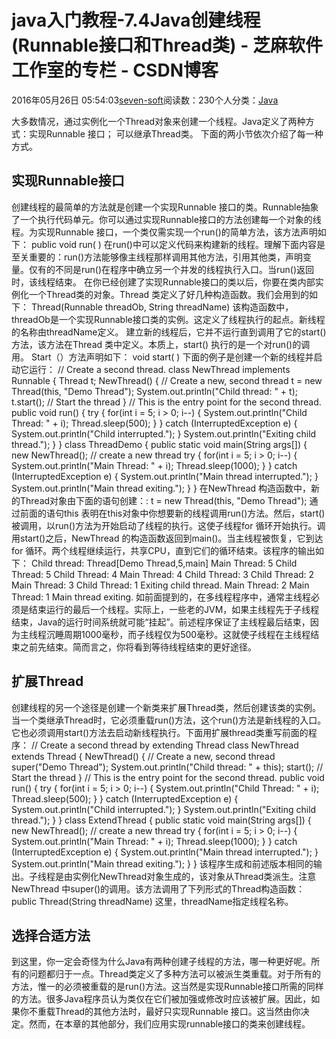
# java入门教程-7.4Java创建线程(Runnable接口和Thread类) -  芝麻软件工作室的专栏 - CSDN博客


2016年05月26日 05:54:03[seven-soft](https://me.csdn.net/softn)阅读数：230个人分类：[Java																](https://blog.csdn.net/softn/article/category/6242590)



大多数情况，通过实例化一个Thread对象来创建一个线程。Java定义了两种方式：实现Runnable 接口；
可以继承Thread类。
下面的两小节依次介绍了每一种方式。
## 实现Runnable接口
创建线程的最简单的方法就是创建一个实现Runnable 接口的类。Runnable抽象了一个执行代码单元。你可以通过实现Runnable接口的方法创建每一个对象的线程。为实现Runnable
 接口，一个类仅需实现一个run()的简单方法，该方法声明如下：
public void run( )
在run()中可以定义代码来构建新的线程。理解下面内容是至关重要的：run()方法能够像主线程那样调用其他方法，引用其他类，声明变量。仅有的不同是run()在程序中确立另一个并发的线程执行入口。当run()返回时，该线程结束。
在你已经创建了实现Runnable接口的类以后，你要在类内部实例化一个Thread类的对象。Thread 类定义了好几种构造函数。我们会用到的如下：
Thread(Runnable threadOb, String threadName)
该构造函数中，threadOb是一个实现Runnable接口类的实例。这定义了线程执行的起点。新线程的名称由threadName定义。
建立新的线程后，它并不运行直到调用了它的start()方法，该方法在Thread 类中定义。本质上，start() 执行的是一个对run()的调用。 Start（）方法声明如下：
void start( )
下面的例子是创建一个新的线程并启动它运行：
// Create a second thread.
class NewThread implements Runnable {
Thread t;
NewThread() {
// Create a new, second thread
t = new Thread(this, "Demo Thread");
System.out.println("Child thread: " + t);
t.start(); // Start the thread
}
// This is the entry point for the second thread.
public void run() {
try {
for(int i = 5; i > 0; i--) {
System.out.println("Child Thread: " + i);
Thread.sleep(500);
}
} catch (InterruptedException e) {
System.out.println("Child interrupted.");
}
System.out.println("Exiting child thread.");
}
}
class ThreadDemo {
public static void main(String args[]) {
new NewThread(); // create a new thread
try {
for(int i = 5; i > 0; i--) {
System.out.println("Main Thread: " + i);
Thread.sleep(1000);
}
} catch (InterruptedException e) {
System.out.println("Main thread interrupted.");
}
System.out.println("Main thread exiting.");
}
}
在NewThread 构造函数中，新的Thread对象由下面的语句创建：:
t = new Thread(this, "Demo Thread");
通过前面的语句this 表明在this对象中你想要新的线程调用run()方法。然后，start() 被调用，以run()方法为开始启动了线程的执行。这使子线程for 循环开始执行。调用start()之后，NewThread 的构造函数返回到main()。当主线程被恢复，它到达for
 循环。两个线程继续运行，共享CPU，直到它们的循环结束。该程序的输出如下：
Child thread: Thread[Demo Thread,5,main]
Main Thread: 5
Child Thread: 5
Child Thread: 4
Main Thread: 4
Child Thread: 3
Child Thread: 2
Main Thread: 3
Child Thread: 1
Exiting child thread.
Main Thread: 2
Main Thread: 1
Main thread exiting.
如前面提到的，在多线程程序中，通常主线程必须是结束运行的最后一个线程。实际上，一些老的JVM，如果主线程先于子线程结束，Java的运行时间系统就可能“挂起”。前述程序保证了主线程最后结束，因为主线程沉睡周期1000毫秒，而子线程仅为500毫秒。这就使子线程在主线程结束之前先结束。简而言之，你将看到等待线程结束的更好途径。
## 扩展Thread
创建线程的另一个途径是创建一个新类来扩展Thread类，然后创建该类的实例。当一个类继承Thread时，它必须重载run()方法，这个run()方法是新线程的入口。它也必须调用start()方法去启动新线程执行。下面用扩展thread类重写前面的程序：
// Create a second thread by extending Thread
class NewThread extends Thread {
NewThread() {
// Create a new, second thread
super("Demo Thread");
System.out.println("Child thread: " + this);
start(); // Start the thread
}
// This is the entry point for the second thread.
public void run() {
try {
for(int i = 5; i > 0; i--) {
System.out.println("Child Thread: " + i);
Thread.sleep(500);
}
} catch (InterruptedException e) {
System.out.println("Child interrupted.");
}
System.out.println("Exiting child thread.");
}
}
class ExtendThread {
public static void main(String args[]) {
new NewThread(); // create a new thread
try {
for(int i = 5; i > 0; i--) {
System.out.println("Main Thread: " + i);
Thread.sleep(1000);
}
} catch (InterruptedException e) {
System.out.println("Main thread interrupted.");
}
System.out.println("Main thread exiting.");
}
}
该程序生成和前述版本相同的输出。子线程是由实例化NewThread对象生成的，该对象从Thread类派生。注意NewThread 中super()的调用。该方法调用了下列形式的Thread构造函数：
public Thread(String threadName)
这里，threadName指定线程名称。
## 选择合适方法
到这里，你一定会奇怪为什么Java有两种创建子线程的方法，哪一种更好呢。所有的问题都归于一点。Thread类定义了多种方法可以被派生类重载。对于所有的方法，惟一的必须被重载的是run()方法。这当然是实现Runnable接口所需的同样的方法。很多Java程序员认为类仅在它们被加强或修改时应该被扩展。因此，如果你不重载Thread的其他方法时，最好只实现Runnable
 接口。这当然由你决定。然而，在本章的其他部分，我们应用实现runnable接口的类来创建线程。

